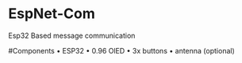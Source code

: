 # EspNet-Com
Esp32 Based message communication 

#Components
• ESP32
• 0.96 OlED
• 3x buttons
• antenna (optional)


